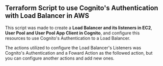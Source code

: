 ## Terraform Script to use Cognito's Authentication with Load Balancer in AWS

This script was made to create a **Load Balancer and its listeners in EC2**, 
**User Pool and User Pool App Client in Cognito**, and configure this resources
to use Cognito's Authentication to a Load Balancer.

The actions utilized to configure the Load Balancer's Listeners was Cognito's
Authentication and a Foward Action as the followed action, but you can configure
another actions and add new ones. 
